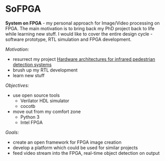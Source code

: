 # SoFPGA
**System on FPGA** - my personal approach for Image/Video processing on FPGA. The main motivation is to bring back my PhD project back to life while learning new stuff. I would like to cover the entire design cycle - software prototype, RTL simulation and FPGA development. 

*Motivation:*
- resurrect my project [Hardware architectures for infrared pedestrian detection systems](https://www.napier.ac.uk/research-and-innovation/research-search/outputs/hardware-architectures-for-infrared-pedestrian-detection-systems#downloads)
- brush up my RTL development
- learn new stuff

*Objectives:*
- use open source tools
   - Verilator HDL simulator
   - cocotb
 - move out from my comfort zone
   - Python 3
   - Intel FPGA

*Goals:*
- create an open framework for FPGA image creation
- develop a platform which could be used for similar projects
- feed video stream into the FPGA, real-time object detection on output

    
